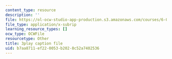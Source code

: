 ```yaml
---
content_type: resource
description: ''
file: https://ol-ocw-studio-app-production.s3.amazonaws.com/courses/6-042j-mathematics-for-computer-science-spring-2015/b7aa8711ef220053b2028c52a7402536_RE5PmdGNgj0.srt
file_type: application/x-subrip
learning_resource_types: []
ocw_type: OCWFile
resourcetype: Other
title: 3play caption file
uid: b7aa8711-ef22-0053-b202-8c52a7402536
---
```

